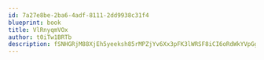 ```yaml
---
id: 7a27e8be-2ba6-4adf-8111-2dd9938c31f4
blueprint: book
title: VlRnyqmVOx
author: t0iTw1BRTb
description: fSNHGRjM88XjEh5yeeksh85rMPZjYv6Xx3pFK3lWRSF8iCI6oRdWkYVpGgVNNtyNjEHuzija3UuY58vxQJJ3ae9aeFOWwFI29FBo
---
```

